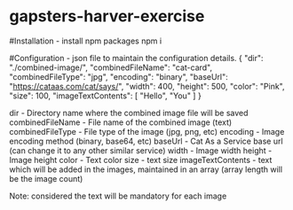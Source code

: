 # gapsters-harver-exercise

#Installation - install npm packages
npm i

#Configuration - json file to maintain the configuration details. 
{
    "dir": "./combined-image/",
    "combinedFileName": "cat-card",
    "combinedFileType": "jpg",
    "encoding": "binary",
    "baseUrl": "https://cataas.com/cat/says/",
    "width": 400,
    "height": 500,
    "color": "Pink",
    "size": 100,
    "imageTextContents": [
        "Hello",
        "You"
    ] 
}

dir - Directory name where the combined image file will be saved
combinedFileName - File name of the combined image (text)
combinedFileType - File type of the image (jpg, png, etc)
encoding - Image encoding method (binary, base64, etc)
baseUrl - Cat As a Service base url (can change it to any other similar service)
width - Image width
height - Image height
color - Text color
size - text size
imageTextContents - text which will be added in the images, maintained in an array (array length will be the image count) 

Note: considered the text will be mandatory for each image
